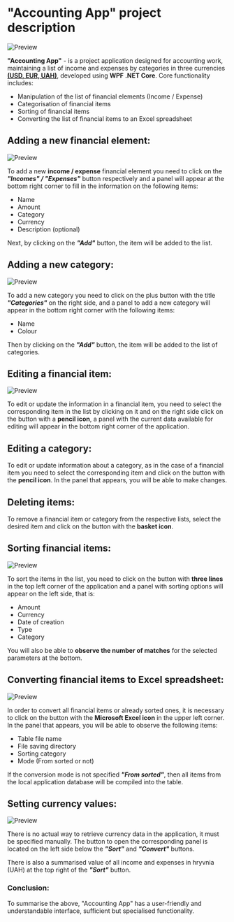 # "Accounting App" project description

![Preview](Images/aca_img1.png)

**"Accounting App"** - is a project application designed for accounting work, maintaining a list of income and expenses by categories in three currencies <u>**(USD, EUR, UAH)**</u>, developed using **WPF .NET Core**. Core functionality includes:
- Manipulation of the list of financial elements (Income / Expense)
- Categorisation of financial items 
- Sorting of financial items
- Converting the list of financial items to an Excel spreadsheet

## Adding a new financial element:

![Preview](Images/aca_img2.png)

To add a new **income / expense** financial element you need to click on the ***"Incomes" / "Expenses"*** button respectively and a panel will appear at the bottom right corner to fill in the information on the following items:
- Name
- Amount
- Category
- Currency
- Description (optional)

Next, by clicking on the ***"Add"*** button, the item will be added to the list.

## Adding a new category:

![Preview](Images/aca_img3.png)

To add a new category you need to click on the plus button with the title ***"Categories"*** on the right side, and a panel to add a new category will appear in the bottom right corner with the following items:
- Name
- Colour

Then by clicking on the ***"Add"*** button, the item will be added to the list of categories.


## Editing a financial item:

![Preview](Images/aca_img4.png)

To edit or update the information in a financial item, you need to select the corresponding item in the list by clicking on it and on the right side click on the button with a **pencil icon**, a panel with the current data available for editing will appear in the bottom right corner of the application.

## Editing a category:

To edit or update information about a category, as in the case of a financial item you need to select the corresponding item and click on the button with the **pencil icon**. In the panel that appears, you will be able to make changes.

## Deleting items:
To remove a financial item or category from the respective lists, select the desired item and click on the button with the **basket icon**.

## Sorting financial items:

![Preview](Images/aca_img5.png)

To sort the items in the list, you need to click on the button with **three lines** in the top left corner of the application and a panel with sorting options will appear on the left side, that is:
- Amount
- Currency
- Date of creation
- Type
- Category

You will also be able to **observe the number of matches** for the selected parameters at the bottom.

## Converting financial items to Excel spreadsheet:

![Preview](Images/aca_img6.png)

In order to convert all financial items or already sorted ones, it is necessary to click on the button with the **Microsoft Excel icon** in the upper left corner. In the panel that appears, you will be able to observe the following items:
- Table file name
- File saving directory
- Sorting category
- Mode (From sorted or not)

If the conversion mode is not specified ***"From sorted"***, then all items from the local application database will be compiled into the table.

## Setting currency values:

![Preview](Images/aca_img7.png)

There is no actual way to retrieve currency data in the application, it must be specified manually. The button to open the corresponding panel is located on the left side below the ***"Sort"*** and ***"Convert"*** buttons.

There is also a summarised value of all income and expenses in hryvnia (UAH) at the top right of the ***"Sort"*** button.

### Conclusion:
To summarise the above, "Accounting App" has a user-friendly and understandable interface, sufficient but specialised functionality.
